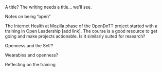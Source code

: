 A title? The writing needs a title… we’ll see.

Notes on being “open”

The Internet Health at Mozilla phase of the OpenDoTT project started with a training in Open Leadership [add link]. The course is a good resource to get going and make projects actionable. Is it similarly suited for research?

Openness and the Self?

Wearables and openness?


Reflecting on the training

